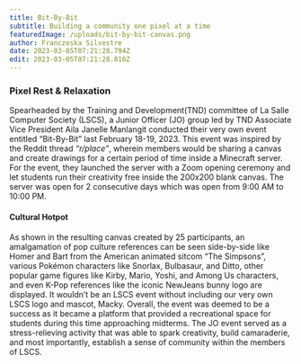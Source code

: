 ```yaml
---
title: Bit-By-Bit
subtitle: Building a community one pixel at a time
featuredImage: /uploads/bit-by-bit-canvas.png
author: Franczeska Silvestre
date: 2023-03-05T07:21:28.794Z
edit: 2023-03-05T07:21:28.816Z
---
```

<!--StartFragment-->

### P﻿ixel Rest & Relaxation

Spearheaded by the Training and Development(TND) committee of La Salle Computer Society (LSCS), a Junior Officer (JO) group led by TND Associate Vice President Aila Janelle Manlangit conducted their very own event entitled “Bit-By-Bit” last February 18-19, 2023. This event was inspired by the Reddit thread *“r/place”*, wherein members would be sharing a canvas and create drawings for a certain period of time inside a Minecraft server. For the event, they launched the server with a Zoom opening ceremony and let students run their creativity free inside the 200x200 blank canvas. The server was open for 2 consecutive days which was open from 9:00 AM to 10:00 PM.



#### C﻿ultural Hotpot

As shown in the resulting canvas created by 25 participants, an amalgamation of pop culture references can be seen side-by-side like Homer and Bart from the American animated sitcom “The Simpsons”, various Pokémon characters like Snorlax, Bulbasaur, and Ditto, other popular game figures like Kirby, Mario, Yoshi, and Among Us characters, and even K-Pop references like the iconic NewJeans bunny logo are displayed. It wouldn’t be an LSCS event without including our very own LSCS logo and mascot, Macky. Overall, the event was deemed to be a success as it became a platform that provided a recreational space for students during this time approaching midterms. The JO event served as a stress-relieving activity that was able to spark creativity, build camaraderie, and most importantly, establish a sense of community within the members of LSCS.

<!--EndFragment-->